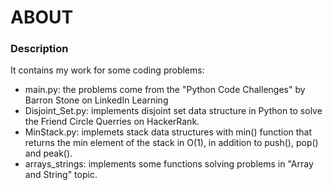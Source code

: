 # ABOUT

### Description
It contains my work for some coding problems:
* main.py: the problems come from the "Python Code Challenges" by Barron Stone on LinkedIn Learning
* Disjoint_Set.py: implements disjoint set data structure in Python to solve the Friend Circle Querries on HackerRank.
* MinStack.py: implemets stack data structures with min() function that returns the min element of the stack in O(1), in addition to push(), pop() and peak().
* arrays_strings: implements some functions solving problems in "Array and String" topic.
